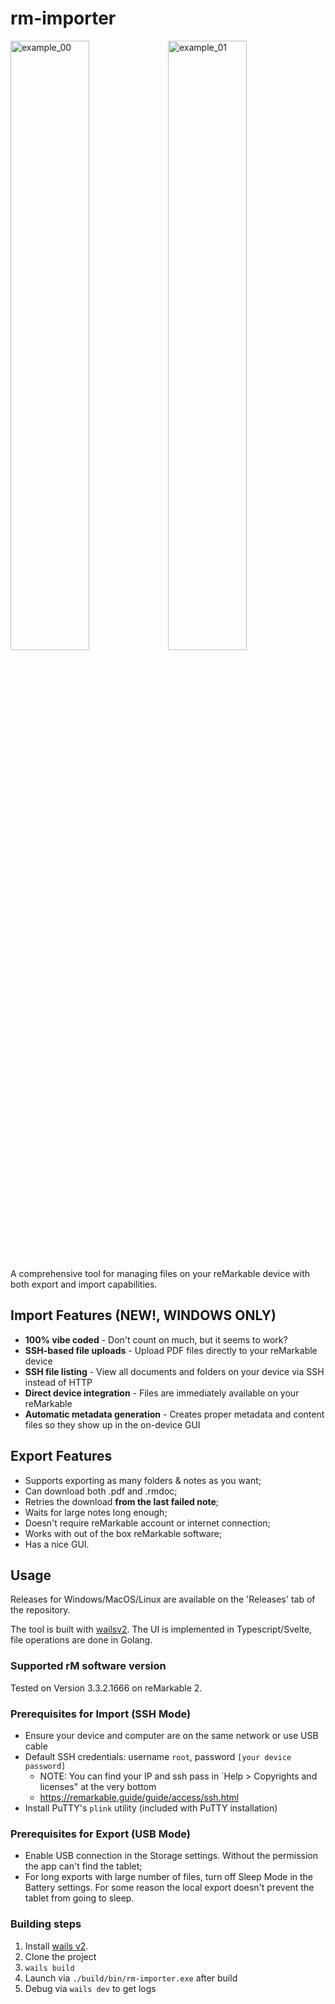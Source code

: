 # rm-importer

<img width="50%" alt="example_00" src="https://github.com/user-attachments/assets/89d08f9f-2bbe-4311-baac-2bd83098bb42" /><img width="50%" alt="example_01" src="https://github.com/user-attachments/assets/4a9d18c0-1727-49bd-b941-4c93ea31e024" />


A comprehensive tool for managing files on your reMarkable device with both export and import capabilities.

## Import Features (NEW!, WINDOWS ONLY)
* **100% vibe coded** - Don't count on much, but it seems to work?
* **SSH-based file uploads** - Upload PDF files directly to your reMarkable device
* **SSH file listing** - View all documents and folders on your device via SSH instead of HTTP
* **Direct device integration** - Files are immediately available on your reMarkable
* **Automatic metadata generation** - Creates proper metadata and content files so they show up in the on-device GUI


## Export Features
* Supports exporting as many folders & notes as you want;
* Can download both .pdf and .rmdoc;
* Retries the download **from the last failed note**;
* Waits for large notes long enough;
* Doesn't require reMarkable account or internet connection;
* Works with out of the box reMarkable software;
* Has a nice GUI.


## Usage
Releases for Windows/MacOS/Linux are available on the 'Releases' tab of the repository.

The tool is built with [wailsv2](https://github.com/wailsapp/wails). The UI is implemented in Typescript/Svelte, file operations are done in Golang.

### Supported rM software version
Tested on Version 3.3.2.1666 on reMarkable 2.

### Prerequisites for Import (SSH Mode)
* Ensure your device and computer are on the same network or use USB cable
* Default SSH credentials: username `root`, password `[your device password]`
  * NOTE: You can find your IP and ssh pass in `Help > Copyrights and licenses" at the very bottom
  * https://remarkable.guide/guide/access/ssh.html
* Install PuTTY's `plink` utility (included with PuTTY installation)

### Prerequisites for Export (USB Mode)
* Enable USB connection in the Storage settings. Without the permission the app can't find the tablet;
* For long exports with large number of files, turn off Sleep Mode in the Battery settings. For some reason the local export doesn't prevent the tablet from going to sleep.


### Building steps
1. Install [wails v2](https://wails.io/docs/gettingstarted/installation).
2. Clone the project
3. `wails build`
4. Launch via `./build/bin/rm-importer.exe` after build
5. Debug via `wails dev` to get logs



